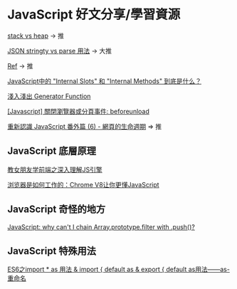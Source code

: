 # JavaScript 好文分享/學習資源

[stack vs heap](https://roykwokcode.medium.com/%E6%99%AE%E9%80%9A%E9%A1%9E%E5%9E%8B%E5%92%8C%E5%B0%8D%E8%B1%A1%E7%9A%84%E5%8D%80%E5%88%A5-%E6%A3%A7%E5%85%A7%E5%AD%98-stack-%E5%A0%86%E5%85%A7%E5%AD%98-heap-44295724848c) -> 推

[JSON stringty vs parse 用法](https://medium.com/itsems-frontend/javascript-json-stringify-and-json-parse-7a1251d3824c) -> 大推

[Ref](https://ithelp.ithome.com.tw/articles/10238058) -> 推

[JavaScript中的 "Internal Slots" 和 "Internal Methods" 到底是什么？](https://juejin.cn/post/7059344609473724430)

[淺入淺出 Generator Function](https://denny.qollie.com/2016/05/08/es6-generator-func/)

[[Javascript] 關閉瀏覽器或分頁事件: beforeunload](https://firsemisphere.blogspot.com/2019/07/javascript-beforeunload.html)

[重新認識 JavaScript 番外篇 (6) - 網頁的生命週期](https://ithelp.ithome.com.tw/articles/10197335) => 推

## JavaScript 底層原理

[教女朋友学前端之深入理解JS引擎](https://segmentfault.com/a/1190000040519211)

[浏览器是如何工作的：Chrome V8让你更懂JavaScript](https://segmentfault.com/a/1190000037435824)

## JavaScript 奇怪的地方

[JavaScript: why can't I chain Array.prototype.filter with .push()?](https://stackoverflow.com/questions/21933217/javascript-why-cant-i-chain-array-prototype-filter-with-push)

## JavaScript 特殊用法

[ES6之import * as 用法 & import { default as & export { default as用法——as-重命名](https://blog.csdn.net/weixin_44867717/article/details/124142489)